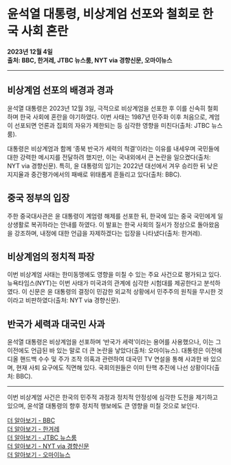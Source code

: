 # 윤석열 대통령, 비상계엄 선포와 철회로 한국 사회 혼란

**2023년 12월 4일**  
**출처: BBC, 한겨레, JTBC 뉴스룸, NYT via 경향신문, 오마이뉴스**  

---

## 비상계엄 선포의 배경과 경과  

윤석열 대통령은 2023년 12월 3일, 극적으로 비상계엄을 선포한 후 이를 신속히 철회하며 한국 사회에 혼란을 야기하였다. 이번 사태는 1987년 민주화 이후 처음으로, 계엄이 선포되면 언론과 집회의 자유가 제한되는 등 심각한 영향을 미친다(출처: JTBC 뉴스룸).  

대통령은 비상계엄과 함께 ‘종북 반국가 세력의 척결’이라는 이유를 내세우며 국민들에 대한 강력한 메시지를 전달하려 했지만, 이는 국내외에서 큰 논란을 일으켰다(출처: NYT via 경향신문). 특히, 윤 대통령의 임기는 2022년 대선에서 겨우 승리한 뒤 낮은 지지율과 중간평가에서의 패배로 위태롭게 흔들리고 있다(출처: BBC).

## 중국 정부의 입장  

주한 중국대사관은 윤 대통령이 계엄령 해제를 선포한 뒤, 한국에 있는 중국 국민에게 일상생활로 복귀하라는 안내를 하였다. 이 발표는 한국 사회의 질서가 정상으로 돌아왔음을 강조하며, 내정에 대한 언급을 자제하겠다는 입장을 나타냈다(출처: 한겨레).

## 비상계엄의 정치적 파장

이번 비상계엄 사태는 한미동맹에도 영향을 미칠 수 있는 주요 사건으로 평가되고 있다. 뉴욕타임스(NYT)는 이번 사태가 미국과의 관계에 심각한 시험대를 제공한다고 분석하였다. 이 신문은 윤 대통령의 결정이 민감한 외교적 상황에서 민주주의 원칙을 무시한 것이라고 비판하였다(출처: NYT via 경향신문).

## 반국가 세력과 대국민 사과  

윤석열 대통령은 비상계엄을 선포하며 ‘반국가 세력’이라는 용어를 사용했으나, 이는 그 이전에도 언급된 바 있는 말로 더 큰 논란을 낳았다(출처: 오마이뉴스). 대통령은 이전에 디올 핸드백 수수 및 주가 조작 의혹과 관련하여 대국민 TV 연설을 통해 사과한 바 있으며, 현재 사퇴 요구에도 직면해 있다. 국회의원들은 이미 탄핵 추진에 나선 상황이다(출처: BBC).

---

이번 비상계엄 사건은 한국의 민주적 과정과 정치적 안정성에 심각한 도전을 제기하고 있으며, 윤석열 대통령의 향후 정치적 행보에도 큰 영향을 미칠 것으로 보인다.  

[더 알아보기 - BBC](https://www.bbc.com/korean/articles/cdekn42885ro)  
[더 알아보기 - 한겨레](https://www.hani.co.kr/arti/international/china/1171028.html)  
[더 알아보기 - JTBC 뉴스룸](https://news.jtbc.co.kr/issues/NK10014778?areaDiv=HOME&areaIdx=18)  
[더 알아보기 - NYT via 경향신문](https://www.khan.co.kr/article/202412040729001)  
[더 알아보기 - 오마이뉴스](https://www.ohmynews.com/NWS_Web/View/at_pg.aspx?CNTN_CD=A0003086066)